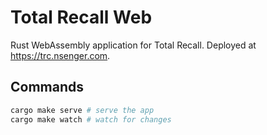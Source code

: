 # Total Recall Web

Rust WebAssembly application for Total Recall. Deployed at https://trc.nsenger.com.

## Commands

```sh
cargo make serve # serve the app
cargo make watch # watch for changes
```
